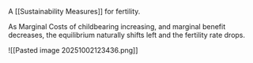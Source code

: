 A [[Sustainability Measures]] for fertility.

As Marginal Costs of childbearing increasing, and marginal benefit decreases, the equilibrium naturally shifts left and the fertility rate drops.

![[Pasted image 20251002123436.png]]


